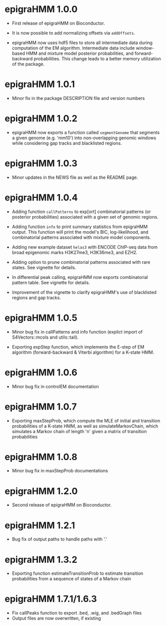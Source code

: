# epigraHMM 1.0.0

* First release of epigraHMM on Bioconductor.

* It is now possible to add normalizing offsets via `addOffsets`.

* epigraHMM now uses hdf5 files to store all intermediate data during computation
of the EM algorithm. Intermediate data include window-based HMM and mixture model 
posterior probabilities, and forward-backward probabilities. This change leads to
a better memory utilization of the package.

# epigraHMM 1.0.1

* Minor fix in the package DESCRIPTION file and version numbers

# epigraHMM 1.0.2

* epigraHMM now exports a function called `segmentGenome` that segments a given
genome (e.g. 'mm10') into non-overlapping genomic windows while considering 
gap tracks and blacklisted regions.

# epigraHMM 1.0.3

* Minor updates in the NEWS file as well as the README page.

# epigraHMM 1.0.4

* Adding function `callPatterns` to exp[ort] combinatorial patterns (or posterior 
probabilities) associated with a given set of genomic regions. 

* Adding function `info` to print summary statistics from epigraHMM output. This
function will print the model's BIC, log-likelihood, and combinatorial patterns
associated with mixture model components.

* Adding new example dataset `helas3` with ENCODE ChIP-seq data from broad 
epigenomic marks H3K27me3, H3K36me3, and EZH2.

* Adding option to prune combinatorial patterns associated with rare states. See
vignette for details.

* In differential peak calling, epigraHMM now exports combinatorial pattern 
table. See vignette for details.

* Improvement of the vignette to clarify epigraHMM's use of blacklisted regions
and gap tracks.

# epigraHMM 1.0.5

* Minor bug fix in callPatterns and info function (explict import of
S4Vectors::mcols and utils::tail).

* Exporting expStep function, which implements the E-step of EM algorithm
(forward-backward & Viterbi algorithm) for a K-state HMM.

# epigraHMM 1.0.6

* Minor bug fix in controlEM documentation

# epigraHMM 1.0.7

* Exporting maxStepProb, which compute the MLE of initial and transition probabilities of a K-state HMM, as well as simulateMarkovChain, which simulates a Markov chain of length 'n' given a matrix of transition probabilities

# epigraHMM 1.0.8

* Minor bug fix in maxStepProb documentations

# epigraHMM 1.2.0

* Second release of epigraHMM on Bioconductor.

# epigraHMM 1.2.1

* Bug fix of output paths to handle paths with '.'

# epigraHMM 1.3.2

* Exporting function estimateTransitionProb to estimate transition probabilities
from a sequence of states of a Markov chain

# epigraHMM 1.7.1/1.6.3

* Fix callPeaks function to export .bed, .wig, and .bedGraph files
* Output files are now overwritten, if existing
